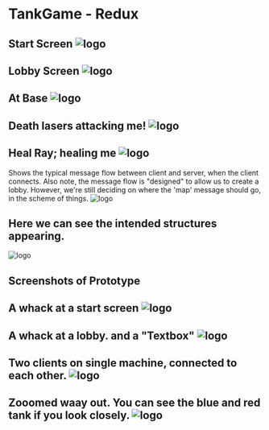 TankGame - Redux
================
Start Screen
![logo](https://raw.github.com/Hibchibbler/TankGame/master/Screenshots/StartScreenShot_2.png?login=Hibchibbler&token=fde09ec171da6186f4f5384a4eb0d1d8)
------------------------
Lobby Screen
![logo](https://raw.github.com/Hibchibbler/TankGame/master/Screenshots/LobbyScreenShot_2.png?login=Hibchibbler&token=338a1085fab34e8626fdd2f019aaeb80)
------------------------
At Base
![logo](https://raw.github.com/Hibchibbler/TankGame/master/Screenshots/RunScreenShot1_2.png?login=Hibchibbler&token=3f3a33f03f83347eef5f50b3a9a15676)
------------------------
Death lasers attacking me!
![logo](https://raw.github.com/Hibchibbler/TankGame/master/Screenshots/RunScreenShot2_2.png?login=Hibchibbler&token=82b0e89c4aeff90090fb8416df08389a)
------------------------
Heal Ray; healing me
![logo](https://raw.github.com/Hibchibbler/TankGame/master/Screenshots/RunScreenShot3_2.png?login=Hibchibbler&token=67de4c31208c1bb2e8f947df0c9c0806)
------------------------


Shows the typical message flow between client and server, when the client connects.
Also note, the message flow is "designed" to allow us to create a lobby. 
However, we're still deciding on where the 'map' message should go, in the scheme of things.
![logo](https://raw.github.com/Hibchibbler/TankGame/master/Screenshots/network_establish_phase.png?login=Hibchibbler&token=1638ab91df6cd96b593ee2c65239dccd)


Here we can see the intended structures appearing.
--------------------------------------------------
![logo](https://raw.github.com/Hibchibbler/TankGame/master/master_architecture.png?login=Hibchibbler&token=ec3f2b6ab3f5e41ec5011b901e5e7eec)

Screenshots of Prototype 
------------------------
A whack at a start screen
![logo](https://raw.github.com/Hibchibbler/TankGame/master/Screenshots/StartScreenShot.png?login=Hibchibbler&token=a66f97ca572c7a96647cd6cc692365da)
------------------------
A whack at a lobby. and a "Textbox"
![logo](https://raw.github.com/Hibchibbler/TankGame/master/Screenshots/LobbyScreenShot.png?login=Hibchibbler&token=592b609319404e62cdc1a782d526d142)
------------------------
Two clients on single machine, connected to each other.
![logo](https://raw.github.com/Hibchibbler/TankGame/master/Screenshots/GamePlayScreenShot.png?login=Hibchibbler&token=1c941fdd6e571ee76145c3af3991f0a0)
------------------------
Zooomed waay out. You can see the blue and red tank if you look closely.
![logo](https://raw.github.com/Hibchibbler/TankGame/master/Screenshots/ZoomedOutScreenShot.png?login=Hibchibbler&token=f1a44c8e7e3c17c6e46e642d1f70f4f2)
------------------------


